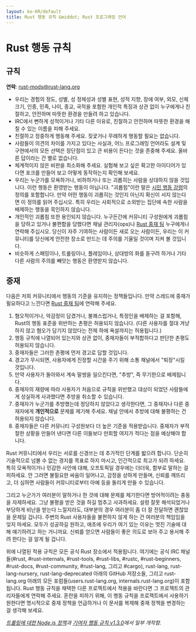 ```yaml
---
layout: ko-KR/default
title: Rust 행동 규칙 &middot; Rust 프로그래밍 언어
---
```


# Rust 행동 규칙

## 규칙

**연락**: [rust-mods@rust-lang.org](mailto:rust-mods@rust-lang.org)

* 우리는 경험의 정도, 성별, 성 정체성과 성별 표현, 성적 지향, 장애 여부, 외모, 신체 크기, 인종, 민족, 나이, 종교, 국적을 포함한 개인적 특징과 상관 없이 누구에게나 친절하고, 안전하며 따뜻한 환경을 만들려 하고 있습니다.
* IRC에서 뻔하게 성적이거나 기타 다른 이유로, 친절하고 안전하며 따뜻한 환경을 해칠 수 있는 이름을 피해 주세요.
* 친절하고 정중하게 행동해 주세요. 짖궃거나 무례하게 행동할 필요는 없습니다.
* 사람들이 의견의 차이를 가지고 있다는 사실과, 어느 프로그래밍 언어라도 설계 및 구현에서의 모든 선택은 장단점이 있고 큰 비용이 든다는 것을 존중해 주세요. 올바른 답이라는 건 별로 없습니다.
* 체계적이지 않은 비판을 최소화해 주세요. 실험해 보고 싶은 확고한 아이디어가 있다면 포크를 만들어 보고 어떻게 동작하는지 확인해 보세요.
* 우리는 누군가를 모욕하거나, 비하하거나 또는 괴롭히는 사람을 상대하지 않을 것입니다. 이런 행동은 환영받는 행동이 아닙니다. "괴롭힘"이란 말은 <a href="http://citizencodeofconduct.org/">시민 행동 강령</a>의 정의를 포함합니다. 만약 어떤 행동이 괴롭히는 것인지 아닌지 확신이 서지 않는다면 이 정의를 읽어 주십시오. 특히 우리는 사회적으로 소외받는 집단에 속한 사람을 배제하는 행동을 묵인하지 않습니다.
* 개인적인 괴롭힘 또한 용인되지 않습니다. 누구든간에 커뮤니티 구성원에게 괴롭힘을 당하고 있거나 불편함을 당했다면 채널 관리자(ops)나 [Rust 중재 팀](/team.html#Moderation) 누구에게나 연락해 주십시오. 당신이 자주 기여하는 사람이든 새로 오는 사람이든, 우리는 이 커뮤니티를 당신에게 안전한 장소로 만드는 데 주의를 기울일 것이며 지켜 볼 것입니다.
* 비슷하게 스패밍이나, 트롤링이나, 플레임이나, 상대방의 화를 돋구려 하거나 기타 다른 사람의 주의를 빼앗는 행동은 환영받지 않습니다.

## 중재

다음은 저희 커뮤니티에서 행동의 기준을 유지하는 정책들입니다. 만약 스레드에 중재가 필요하다고 느낀다면 [Rust 중재 팀](/team.html#Moderation)에 연락해 주세요.

1. 혐오적이거나, 악감정이 담겼거나, 불쾌스럽거나, 특정인을 배제하는 걸 포함해, Rust의 행동 표준을 위반하는 촌평은 허용되지 않습니다. (다른 사용자를 절대 겨냥하지 않고 혐오가 담기지 않았다는 전제 하에 욕설까지는 허용됩니다.)
2. 행동 규칙에 나열되어 있는지와 상관 없이, 중재자들이 부적합하다고 판단한 촌평도 허용되지 않습니다.
3. 중재자들은 그러한 촌평에 먼저 경고로 답할 것입니다.
4. 경고가 무시되면, 사용자에게 진정할 시간을 주기 위해 소통 채널에서 "퇴장"시킬 것입니다.
5. 만약 사용자가 돌아와서 계속 말썽을 일으킨다면, "추방", 즉 무기한으로 배제됩니다.
6. 중재자의 재량에 따라 사용자가 처음으로 규칙을 위반했고 대상이 되었던 사람들에게 성실하게 사과했다면 추방을 취소할 수 있습니다.
7. 중재자가 누군가를 추방했는데 정당하지 않았다고 생각한다면, 그 중재자나 다른 중재자에게 **개인적으로** 문제를 제기해 주세요. 채널 안에서 추방에 대해 불평하는 건 허용되지 않습니다.
8. 중재자들은 다른 커뮤니티 구성원보다 더 높은 기준을 적용받습니다. 중재자가 부적절한 상황을 만들어 낸다면 다른 이들보다 만회할 여지가 적다는 점을 예상해야 합니다.

Rust 커뮤니티에서 우리는 서로를 신경쓰는 데 추가적인 단계를 밟으려 합니다. 단순히 기술적으로 넘볼 수 없는 경지를 목표로 하지 마시고, 인간적으로 최고가 되려 하세요. 특히 모욕적이거나 민감한 사안에 대해, 오프토픽일 경우에는 더더욱, 함부로 말하는 걸 피하세요. 안 그러면 불필요한 싸움이 일어나고, 감정을 상하게 만들며, 신뢰를 깨뜨리고, 더 심하면 사람들이 커뮤니티로부터 아예 등을 돌리게 만들 수 있습니다.

그리고 누군가가 여러분이 말하거나 한 것에 대해 문제를 제기한다면 방어적이려는 충동을 자제하세요. 그냥 불평을 받은 것을 하길 멈추고 사과하세요. 설령 잘못 해석되었거나 부당하게 비난을 받는다 느낄지라도, 대부분의 경우 여러분이 좀 더 잘 전달하면 괜찮았을 문제일 겁니다. 주변의 Rust 사용자들을 불편하지 않게 하는 건 여러분의 책임임을 잊지 마세요. 모두가 성공하길 원하고, 애초에 우리가 여기 있는 이유는 멋진 기술에 대해 얘기하려고 하는 거니까요. 신뢰를 얻으면 사람들이 좋은 의도로 보아 주고 용서해 주려 한다는 걸 알게 될 겁니다.

위에 나열된 적용 규칙은 모든 공식 Rust 장소에서 적용됩니다. 여기에는 공식 IRC 채널들(#rust, #rust-internals, #rust-tools, #rust-libs, #rustc, #rust-beginners, #rust-docs, #rust-community, #rust-lang, 그리고 #cargo), rust-lang, rust-lang-nursery, rust-lang-deprecated 아래의 GitHub 저장소들, 그리고 rust-lang.org 아래의 모든 포럼들(users.rust-lang.org, internals.rust-lang.org)이 포함됩니다. Rust 행동 규칙을 채택한 다른 프로젝트에서 적용을 바란다면 그 프로젝트의 관리자들에게 연락해 주세요. 혼란을 피하기 위해, 이 행동 규칙을 프로젝트에서 사용하기 원한다면 명시적으로 중재 정책을 언급하거나 이 문서를 복제해 중재 정책을 변경하는 걸 생각해 보세요.

*[트롤링에 대한 Node.js 정책](http://blog.izs.me/post/30036893703/policy-on-trolling)과 [기여자 행동 규칙 v1.3.0](https://www.contributor-covenant.org/version/1/3/0/)에서 일부 개작함.*
